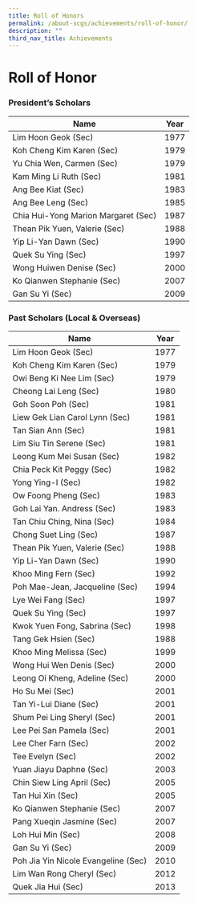 ```yaml
---
title: Roll of Honors
permalink: /about-scgs/achievements/roll-of-honor/
description: ""
third_nav_title: Achievements
---
```

# **Roll of Honor**

### President’s Scholars

| Name 	| Year 	|
|---	|---	|
| Lim Hoon Geok (Sec) 	| 1977 	|
| Koh Cheng Kim Karen (Sec) 	| 1979 	|
| Yu Chia Wen, Carmen (Sec) 	| 1979 	|
| Kam Ming Li Ruth (Sec) 	| 1981 	|
| Ang Bee Kiat (Sec) 	| 1983 	|
| Ang Bee Leng (Sec) 	| 1985 	|
| Chia Hui-Yong Marion Margaret (Sec) 	| 1987 	|
| Thean Pik Yuen, Valerie (Sec) 	| 1988 	|
| Yip Li-Yan Dawn (Sec) 	| 1990 	|
| Quek Su Ying (Sec) 	| 1997 	|
| Wong Huiwen Denise (Sec) 	| 2000 	|
| Ko Qianwen Stephanie (Sec) 	| 2007 	|
| Gan Su Yi (Sec) 	| 2009 	|

### Past Scholars (Local & Overseas)

| Name 	| Year 	|
|---	|---	|
| Lim Hoon Geok (Sec) 	| 1977 	|
| Koh Cheng Kim Karen (Sec) 	| 1979 	|
| Owi Beng Ki Nee Lim (Sec) 	| 1979 	|
| Cheong Lai Leng (Sec) 	| 1980 	|
| Goh Soon Poh (Sec) 	| 1981 	|
| Liew Gek Lian Carol Lynn (Sec) 	| 1981 	|
| Tan Sian Ann (Sec) 	| 1981 	|
| Lim Siu Tin Serene (Sec) 	| 1981 	|
| Leong Kum Mei Susan (Sec) 	| 1982 	|
| Chia Peck Kit Peggy (Sec) 	| 1982 	|
| Yong Ying-I (Sec) 	| 1982 	|
| Ow Foong Pheng (Sec) 	| 1983 	|
| Goh Lai Yan. Andress (Sec) 	| 1983 	|
| Tan Chiu Ching, Nina (Sec) 	| 1984 	|
| Chong Suet Ling (Sec) 	| 1987 	|
| Thean Pik Yuen, Valerie (Sec) 	| 1988 	|
| Yip Li-Yan Dawn (Sec) 	| 1990 	|
| Khoo Ming Fern (Sec) 	| 1992 	|
| Poh Mae-Jean, Jacqueline (Sec) 	| 1994 	|
| Lye Wei Fang (Sec) 	| 1997 	|
| Quek Su Ying (Sec) 	| 1997 	|
| Kwok Yuen Fong, Sabrina (Sec) 	| 1998 	|
| Tang Gek Hsien (Sec) 	| 1988 	|
| Khoo Ming Melissa (Sec) 	| 1999 	|
| Wong Hui Wen Denis (Sec) 	| 2000 	|
| Leong Oi Kheng, Adeline (Sec) 	| 2000 	|
| Ho Su Mei (Sec) 	| 2001 	|
| Tan Yi-Lui Diane (Sec) 	| 2001 	|
| Shum Pei Ling Sheryl (Sec) 	| 2001 	|
| Lee Pei San Pamela (Sec) 	| 2001 	|
| Lee Cher Farn (Sec) 	| 2002 	|
| Tee Evelyn (Sec) 	| 2002 	|
| Yuan Jiayu Daphne (Sec) 	| 2003 	|
| Chin Siew Ling April (Sec) 	| 2005 	|
| Tan Hui Xin (Sec) 	| 2005 	|
| Ko Qianwen Stephanie (Sec) 	| 2007 	|
| Pang Xueqin Jasmine (Sec) 	| 2007 	|
| Loh Hui Min (Sec) 	| 2008 	|
| Gan Su Yi (Sec) 	| 2009 	|
| Poh Jia Yin Nicole Evangeline (Sec) 	| 2010 	|
| Lim Wan Rong Cheryl (Sec) 	| 2012 	|
| Quek Jia Hui (Sec) 	| 2013 	|